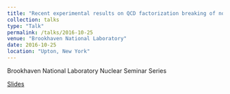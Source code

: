 ```yaml
---
title: "Recent experimental results on QCD factorization breaking of nonperturbative functions"
collection: talks
type: "Talk"
permalink: /talks/2016-10-25
venue: "Brookhaven National Laboratory"
date: 2016-10-25
location: "Upton, New York"
---
```


Brookhaven National Laboratory Nuclear Seminar Series

[Slides](https://jdosbo.github.io/files/BNL_Nucl_Seminar_Osborn.pdf) 
